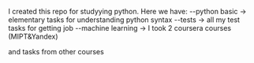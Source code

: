 I created this repo for studyying python. Here we have:
--python basic -> elementary tasks for understanding python syntax
--tests -> all my test tasks for getting job
--machine learning -> I took 2 coursera courses (MIPT&Yandex)

and tasks from other courses
